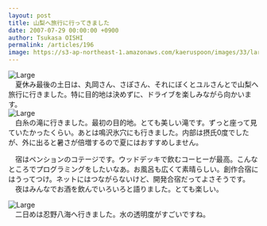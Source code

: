 ```yaml
---
layout: post
title: 山梨へ旅行に行ってきました
date: 2007-07-29 00:00:00 +0900
author: Tsukasa OISHI
permalink: /articles/196
image: https://s3-ap-northeast-1.amazonaws.com/kaeruspoon/images/33/large.JPG?1300873638
---
```



![Large](https://s3-ap-northeast-1.amazonaws.com/kaeruspoon/images/33/large.JPG?1300873638)  
　夏休み最後の土日は、丸岡さん、さぽさん、それにぼくとユルさんとで山梨へ旅行に行きました。特に目的地は決めずに、ドライブを楽しみながら向かいます。  
 ![Large](https://s3-ap-northeast-1.amazonaws.com/kaeruspoon/images/34/large.JPG?1300873646)  
　白糸の滝に行きました。最初の目的地。とても美しい滝です。ずっと座って見ていたかったくらい。あとは鳴沢氷穴にも行きました。内部は摂氏0度でしたが、外に出ると暑さが倍増するので夏にはおすすめしません。  

　宿はペンションのコテージです。ウッドデッキで飲むコーヒーが最高。こんなところでプログラミングをしたいなあ。お風呂も広くて素晴らしい。創作合宿にはうってつけ。ネットにはつながらないけど、開発合宿だってよさそうです。  
　夜はみんなでお酒を飲んでいろいろと語りました。とても楽しい。  

![Large](https://s3-ap-northeast-1.amazonaws.com/kaeruspoon/images/35/large.JPG?1300873680)  
　二日めは忍野八海へ行きました。水の透明度がすごいですね。  

